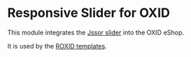 # Responsive Slider for OXID

This module integrates the [Jssor slider](https://www.jssor.com/) into the OXID eShop.

It is used by the [ROXID templates](https://www.oxid-responsive.com).
